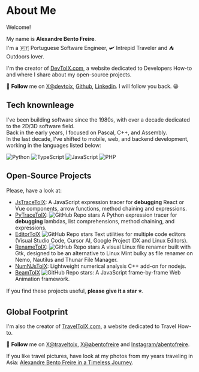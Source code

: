 # About Me
Welcome! 

My name is **Alexandre Bento Freire**.  
I'm a 🇵🇹 Portuguese Software Engineer, 🛩️ Intrepid Traveler and ⛺️ Outdoors lover.

I'm the creator of [DevToIX.com](https://www.devtoix.com), a website dedicated to Developers How-to and where I share about my open-source projects.  

🎯 **Follow** me on [X@devtoix](https://x.com/devtoix), [Github](https://github.com/a-bentofreire), [Linkedin](https://www.linkedin.com/in/abentofreire).
I will follow you back. 😀

## Tech knownleage

I've been building software since the 1980s, with over a decade dedicated to the 2D/3D software field.  
Back in the early years, I focused on Pascal, C++, and Assembly.  
In the last decade, I've shifted to mobile, web, and backend development, working in the languages listed below:

![Python](https://img.shields.io/badge/Python-3776AB) 
![TypeScript](https://img.shields.io/badge/TypeScript-F7DF1E)
![JavaScript](https://img.shields.io/badge/JavaScript-F7DF1E)
![PHP](https://img.shields.io/badge/PHP-777BB4)

## Open-Source Projects

Please, have a look at:
- [JsTraceToIX](https://github.com/a-bentofreire/jstracetoix): A JavaScript expression tracer for **debugging** React or Vue components, arrow functions, method chaining and expressions.
- [PyTraceToIX](https://github.com/a-bentofreire/pytracetoix): ![GitHub Repo stars](https://img.shields.io/github/stars/a-bentofreire/pytracetoix) A Python expression tracer for **debugging** lambdas, list comprehensions, method chaining, and expressions.
- [EditorToIX](https://github.com/a-bentofreire/editortoix) ![GitHub Repo stars](https://img.shields.io/github/stars/a-bentofreire/editortoix) Text utilities for multiple code editors (Visual Studio Code, Cursor AI, Google Project IDX and Linux Editors).
- [RenameToIX](https://github.com/a-bentofreire/renametoix): ![GitHub Repo stars](https://img.shields.io/github/stars/a-bentofreire/renametoix) A visual Linux file renamer built with Gtk, designed to be an alternative to Linux Mint bulky as file renamer on Nemo, Nautilus and Thunar File Manager.
- [NumNJsToIX](https://www.devtoix.com/en/projects/numnjstoix): Lightweight numerical analysis C++ add-on for nodejs.
- [BeamToIX](https://github.com/a-bentofreire/beamtoix)   ![GitHub Repo stars](https://img.shields.io/github/stars/a-bentofreire/beamtoix?labelColor=3776AB
): A JavaScript frame-by-frame Web Animation framework.

If you find these projects useful, **please give it a star ⭐️**.

## Global Footprint

I'm also the creator of [TravelToIX.com](https://www.traveltoix.com), a website dedicated to Travel How-to.  

🎯 **Follow** me on [X@traveltoix](https://x.com/traveltoix), [X@abentofreire](https://x.com/abentofreire) and [Instagram/abentofreire](https://www.instagram.com/abentofreire/).  

If you like travel pictures, have look at my photos from my years traveling in Asia: [Alexandre Bento Freire in a Timeless Journey](https://www.facebook.com/fb.abentofreire/).
